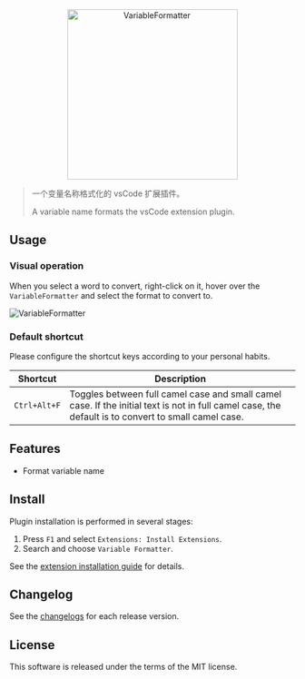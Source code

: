 <!-- 封面区域 -->
<div align='center'>
<img src="https://oss.leeou.cc/VariableFormatter/icon-transparent.png" alt="VariableFormatter" width="300" height="300">
</div>

> 一个变量名称格式化的 vsCode 扩展插件。
>
> A variable name formats the vsCode extension plugin.

## Usage

### Visual operation

When you select a word to convert, right-click on it, hover over the `VariableFormatter` and select the format to convert to.

![VariableFormatter](https://oss.leeou.cc/VariableFormatter/demo.gif)

### Default shortcut

Please configure the shortcut keys according to your personal habits.

| Shortcut     | Description                                                                                                                                         |
| ------------ | --------------------------------------------------------------------------------------------------------------------------------------------------- |
| `Ctrl+Alt+F` | Toggles between full camel case and small camel case. If the initial text is not in full camel case, the default is to convert to small camel case. |

## Features

- Format variable name

## Install

Plugin installation is performed in several stages:

1. Press `F1` and select `Extensions: Install Extensions`.
2. Search and choose `Variable Formatter`.

See the [extension installation guide](https://code.visualstudio.com/docs/editor/extension-gallery) for details.

## Changelog

See the [changelogs](https://github.com/imleeou/VariableFormatter/blob/main/CHANGELOG.md) for each release version.

## License

This software is released under the terms of the MIT license.
